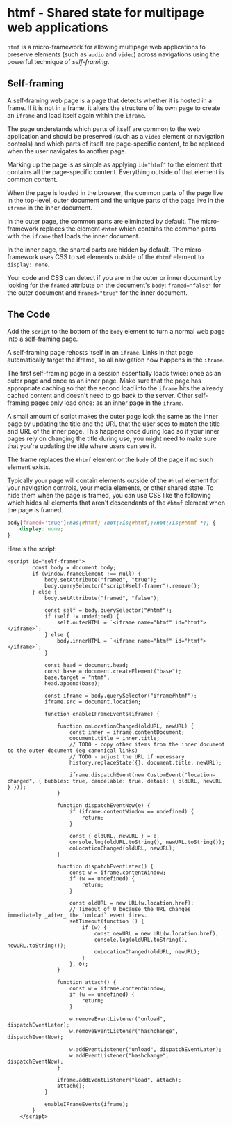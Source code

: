 # htmf - Shared state for multipage web applications

`htmf` is a micro-framework for allowing multipage web applications to preserve elements (such as `audio` and `video`) across navigations using the powerful technique of *self-framing*.

## Self-framing
A self-framing web page is a page that detects whether it is hosted in a frame. If it is not in a frame, it alters the structure of its own page to create an `iframe` and load itself again within the `iframe`.

The page understands which parts of itself are common to the web application and should be preserved (such as a `video` element or navigation controls) and which parts of itself are page-specific content, to be replaced when the user navigates to another page.

Marking up the page is as simple as applying `id="htmf"` to the element that contains all the page-specific content. Everything outside of that element is common content.

When the page is loaded in the browser, the common parts of the page live in the top-level, outer document and the unique parts of the page live in the `iframe` in the inner document.

In the outer page, the common parts are eliminated by default. The micro-framework replaces the element `#htmf` which contains the common parts with the `iframe` that loads the inner document.

In the inner page, the shared parts are hidden by default. The micro-framework uses CSS to set elements outside of the `#htmf` element to `display: none`.

Your code and CSS can detect if you are in the outer or inner document by looking for the `framed` attribute on the document's `body`: `framed="false"` for the outer document and `framed="true"` for the inner document.

## The Code
Add the `script` to the bottom of the `body` element to turn a normal web page into a self-framing page.

A self-framing page rehosts itself in an `iframe`. Links in that page automatically target the iframe, so all navigation now happens in the `iframe`.

The first self-framing page in a session essentially loads twice: once as an outer page and once as an inner page. Make sure that the page has appropriate caching so that the second load into the `iframe` hits the already cached content and doesn't need to go back to the server. Other self-framing pages only load once: as an inner page in the `iframe`.

A small amount of script makes the outer page look the same as the inner page by updating the title and the URL that the user sees to match the title and URL of the inner page. This happens once during load so if your inner pages rely on changing the title during use, you might need to make sure that you're updating the title where users can see it.

The frame replaces the `#htmf` element or the `body` of the page if no such element exists.

Typically your page will contain elements outside of the `#htmf` element for your navigation controls, your media elements, or other shared state. To hide them when the page is framed, you can use CSS like the following which hides all elements that aren't descendants of the `#htmf` element when the page is framed.

```CSS
body[framed='true']:has(#htmf) :not(:is(#htmf)):not(:is(#htmf *)) {
    display: none;
}
```

Here's the script:

```JS
<script id="self-framer">
        const body = document.body;
        if (window.frameElement !== null) {
            body.setAttribute("framed", "true");
            body.querySelector("script#self-framer").remove();
        } else {
            body.setAttribute("framed", "false");

            const self = body.querySelector("#htmf");
            if (self != undefined) {
                self.outerHTML = `<iframe name="htmf" id="htmf"></iframe>`;
            } else {
                body.innerHTML = `<iframe name="htmf" id="htmf"></iframe>`;
            }

            const head = document.head;
            const base = document.createElement("base");
            base.target = "htmf";
            head.append(base);

            const iframe = body.querySelector("iframe#htmf");
            iframe.src = document.location;

            function enableIFrameEvents(iframe) {

                function onLocationChanged(oldURL, newURL) {
                    const inner = iframe.contentDocument;
                    document.title = inner.title;
                    // TODO - copy other items from the inner document to the outer document (eg canonical links)
                    // TODO - adjust the URL if necessary
                    history.replaceState({}, document.title, newURL);

                    iframe.dispatchEvent(new CustomEvent("location-changed", { bubbles: true, cancelable: true, detail: { oldURL, newURL } }));
                }

                function dispatchEventNow(e) {
                    if (iframe.contentWindow == undefined) {
                        return;
                    }

                    const { oldURL, newURL } = e;
                    console.log(oldURL.toString(), newURL.toString());
                    onLocationChanged(oldURL, newURL);
                }

                function dispatchEventLater() {
                    const w = iframe.contentWindow;
                    if (w == undefined) {
                        return;
                    }

                    const oldURL = new URL(w.location.href);
                    // Timeout of 0 because the URL changes immediately _after_ the `unload` event fires.
                    setTimeout(function () {
                        if (w) {
                            const newURL = new URL(w.location.href);
                            console.log(oldURL.toString(), newURL.toString());
                            onLocationChanged(oldURL, newURL);
                        }
                    }, 0);
                }

                function attach() {
                    const w = iframe.contentWindow;
                    if (w == undefined) {
                        return;
                    }

                    w.removeEventListener("unload", dispatchEventLater);
                    w.removeEventListener("hashchange", dispatchEventNow);

                    w.addEventListener("unload", dispatchEventLater);
                    w.addEventListener("hashchange", dispatchEventNow);
                }

                iframe.addEventListener("load", attach);
                attach();
            }

            enableIFrameEvents(iframe);
        }
    </script>
```
